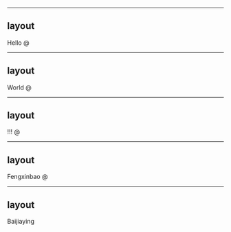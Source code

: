 
---
layout
---

Hello
@

---
layout
---

World
@

---
layout
---

!!!
@

---
layout
---

Fengxinbao
@

---
layout
---

Baijiaying
